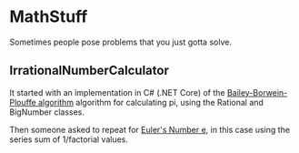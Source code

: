 # MathStuff
Sometimes people pose problems that you just gotta solve.

## IrrationalNumberCalculator
It started with an implementation in C# (.NET Core) of the [Bailey-Borwein-Plouffe algorithm](https://www.math.hmc.edu/funfacts/ffiles/20010.5.shtml) algorithm for calculating pi, using the Rational and BigNumber classes.

Then someone asked to repeat for [Euler's Number e](https://en.wikipedia.org/wiki/E_(mathematical_constant)), in this case using the series sum of 1/factorial values.
